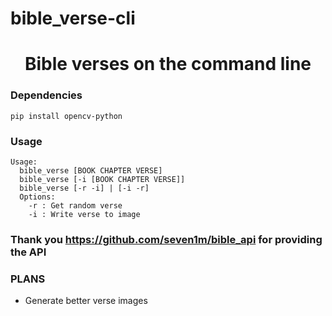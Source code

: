 # bible_verse-cli

<h1 align="center">Bible verses on the command line</h1>

### Dependencies
``` pip install opencv-python ```

### Usage

```
Usage:
  bible_verse [BOOK CHAPTER VERSE]
  bible_verse [-i [BOOK CHAPTER VERSE]]
  bible_verse [-r -i] | [-i -r]
  Options:
	-r : Get random verse
	-i : Write verse to image
```

### Thank you https://github.com/seven1m/bible_api for providing the API

### PLANS
* Generate better verse images
